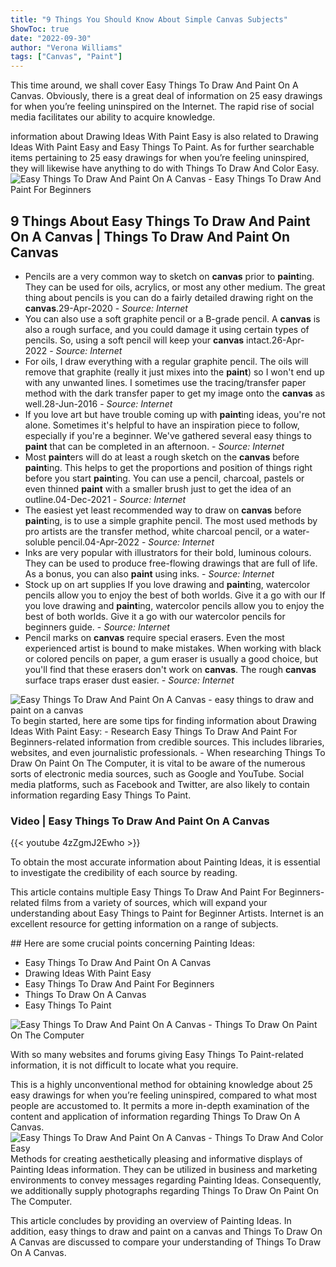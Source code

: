 ```yaml
---
title: "9 Things You Should Know About Simple Canvas Subjects"
ShowToc: true 
date: "2022-09-30"
author: "Verona Williams" 
tags: ["Canvas", "Paint"]
---
```


	
This time around, we shall cover Easy Things To Draw And Paint On A Canvas. Obviously, there is a great deal of information on 25 easy drawings for when you’re feeling uninspired on the Internet. The rapid rise of social media facilitates our ability to acquire knowledge.

information about Drawing Ideas With Paint Easy is also related to Drawing Ideas With Paint Easy and Easy Things To Paint. As for further searchable items pertaining to 25 easy drawings for when you’re feeling uninspired, they will likewise have anything to do with Things To Draw And Color Easy.
<img loading="lazy" src="http://www.cartoondistrict.com/wp-content/uploads/2018/01/Easy-Things-to-Paint-on-Canvas9.jpg" onerror="this.onerror=null;this.src='https://blogger.googleusercontent.com/img/a/AVvXsEhe7F7TRXHtjiKvHb5vS7DmnxvpHiDyoYyYvm1nHB3Qp2_w3BnM6A2eq4v7FYxCC9bfZt3a9vIMtAYEKUiaDQbHMg-ViyGmRIj39MLp0bGFfgfYw1Dc9q_H-T0wiTm3l0Uq42dETrN9eC8aGJ9_IORZsxST1AcLR7np1koOfcc7tnHa4S8Mwz_xD9d0=s16000';" alt="Easy Things To Draw And Paint On A Canvas - Easy Things To Draw And Paint For Beginners" >

## 9 Things About Easy Things To Draw And Paint On A Canvas | Things To Draw And Paint On Canvas
-   Pencils are a very common way to sketch on **canvas** prior to **paint**ing. They can be used for oils, acrylics, or most any other medium. The great thing about pencils is you can do a fairly detailed drawing right on the **canvas**.29-Apr-2020 - <cite>Source: Internet</cite>
-   You can also use a soft graphite pencil or a B-grade pencil. A **canvas** is also a rough surface, and you could damage it using certain types of pencils. So, using a soft pencil will keep your **canvas** intact.26-Apr-2022 - <cite>Source: Internet</cite>
-   For oils, I draw everything with a regular graphite pencil. The oils will remove that graphite (really it just mixes into the **paint**) so I won't end up with any unwanted lines. I sometimes use the tracing/transfer paper method with the dark transfer paper to get my image onto the **canvas** as well.28-Jun-2016 - <cite>Source: Internet</cite>
-   If you love art but have trouble coming up with **paint**ing ideas, you're not alone. Sometimes it's helpful to have an inspiration piece to follow, especially if you're a beginner. We've gathered several easy things to **paint** that can be completed in an afternoon. - <cite>Source: Internet</cite>
-   Most **paint**ers will do at least a rough sketch on the **canvas** before **paint**ing. This helps to get the proportions and position of things right before you start **paint**ing. You can use a pencil, charcoal, pastels or even thinned **paint** with a smaller brush just to get the idea of an outline.04-Dec-2021 - <cite>Source: Internet</cite>
-   The easiest yet least recommended way to draw on **canvas** before **paint**ing, is to use a simple graphite pencil. The most used methods by pro artists are the transfer method, white charcoal pencil, or a water-soluble pencil.04-Apr-2022 - <cite>Source: Internet</cite>
-   Inks are very popular with illustrators for their bold, luminous colours. They can be used to produce free-flowing drawings that are full of life. As a bonus, you can also **paint** using inks. - <cite>Source: Internet</cite>
-   Stock up on art supplies If you love drawing and **paint**ing, watercolor pencils allow you to enjoy the best of both worlds. Give it a go with our If you love drawing and **paint**ing, watercolor pencils allow you to enjoy the best of both worlds. Give it a go with our watercolor pencils for beginners guide. - <cite>Source: Internet</cite>
-   Pencil marks on **canvas** require special erasers. Even the most experienced artist is bound to make mistakes. When working with black or colored pencils on paper, a gum eraser is usually a good choice, but you'll find that these erasers don't work on **canvas**. The rough **canvas** surface traps eraser dust easier. - <cite>Source: Internet</cite>


<img loading="lazy" src="http://buzz16.com/wp-content/uploads/2017/04/Simple-and-Easy-landscape-painting-ideas-27.jpeg" onerror="this.onerror=null;this.src='https://blogger.googleusercontent.com/img/a/AVvXsEhe7F7TRXHtjiKvHb5vS7DmnxvpHiDyoYyYvm1nHB3Qp2_w3BnM6A2eq4v7FYxCC9bfZt3a9vIMtAYEKUiaDQbHMg-ViyGmRIj39MLp0bGFfgfYw1Dc9q_H-T0wiTm3l0Uq42dETrN9eC8aGJ9_IORZsxST1AcLR7np1koOfcc7tnHa4S8Mwz_xD9d0=s16000';" alt="Easy Things To Draw And Paint On A Canvas - easy things to draw and paint on a canvas" >
To begin started, here are some tips for finding information about Drawing Ideas With Paint Easy:
- Research Easy Things To Draw And Paint For Beginners-related information from credible sources. This includes libraries, websites, and even journalistic professionals.
- When researching Things To Draw On Paint On The Computer, it is vital to be aware of the numerous sorts of electronic media sources, such as Google and YouTube. Social media platforms, such as Facebook and Twitter, are also likely to contain information regarding Easy Things To Paint.

### Video | Easy Things To Draw And Paint On A Canvas
{{< youtube 4zZgmJ2Ewho >}} 

To obtain the most accurate information about Painting Ideas, it is essential to investigate the credibility of each source by reading.

This article contains multiple Easy Things To Draw And Paint For Beginners-related films from a variety of sources, which will expand your understanding about Easy Things to Paint for Beginner Artists. Internet is an excellent resource for getting information on a range of subjects.
<script async="async" data-cfasync="false" src="//normallydemandedalter.com/fe63df3c5408708b15d8dc3d9b206b31/invoke.js"></script>
<div id="container-fe63df3c5408708b15d8dc3d9b206b31"></div>
## Here are some crucial points concerning Painting Ideas:

- Easy Things To Draw And Paint On A Canvas
- Drawing Ideas With Paint Easy
- Easy Things To Draw And Paint For Beginners
- Things To Draw On A Canvas
- Easy Things To Paint

 <img loading="lazy" src="https://i.pinimg.com/736x/ad/57/f0/ad57f0e981b2a5955cebe5d199d3fd57.jpg" onerror="this.onerror=null;this.src='https://blogger.googleusercontent.com/img/a/AVvXsEhe7F7TRXHtjiKvHb5vS7DmnxvpHiDyoYyYvm1nHB3Qp2_w3BnM6A2eq4v7FYxCC9bfZt3a9vIMtAYEKUiaDQbHMg-ViyGmRIj39MLp0bGFfgfYw1Dc9q_H-T0wiTm3l0Uq42dETrN9eC8aGJ9_IORZsxST1AcLR7np1koOfcc7tnHa4S8Mwz_xD9d0=s16000';" alt="Easy Things To Draw And Paint On A Canvas - Things To Draw On Paint On The Computer" >

With so many websites and forums giving Easy Things To Paint-related information, it is not difficult to locate what you require.

This is a highly unconventional method for obtaining knowledge about 25 easy drawings for when you’re feeling uninspired, compared to what most people are accustomed to. It permits a more in-depth examination of the content and application of information regarding Things To Draw On A Canvas.
<img loading="lazy" src="http://www.drawinghowtodraw.com/books-converted/drawing-for-beginners/images/drawingforbeginners_img_15.jpg" onerror="this.onerror=null;this.src='https://blogger.googleusercontent.com/img/a/AVvXsEhe7F7TRXHtjiKvHb5vS7DmnxvpHiDyoYyYvm1nHB3Qp2_w3BnM6A2eq4v7FYxCC9bfZt3a9vIMtAYEKUiaDQbHMg-ViyGmRIj39MLp0bGFfgfYw1Dc9q_H-T0wiTm3l0Uq42dETrN9eC8aGJ9_IORZsxST1AcLR7np1koOfcc7tnHa4S8Mwz_xD9d0=s16000';" alt="Easy Things To Draw And Paint On A Canvas - Things To Draw And Color Easy" >
Methods for creating aesthetically pleasing and informative displays of Painting Ideas information. They can be utilized in business and marketing environments to convey messages regarding Painting Ideas. Consequently, we additionally supply photographs regarding Things To Draw On Paint On The Computer.

This article concludes by providing an overview of Painting Ideas. In addition, easy things to draw and paint on a canvas and Things To Draw On A Canvas are discussed to compare your understanding of Things To Draw On A Canvas.
	
	


